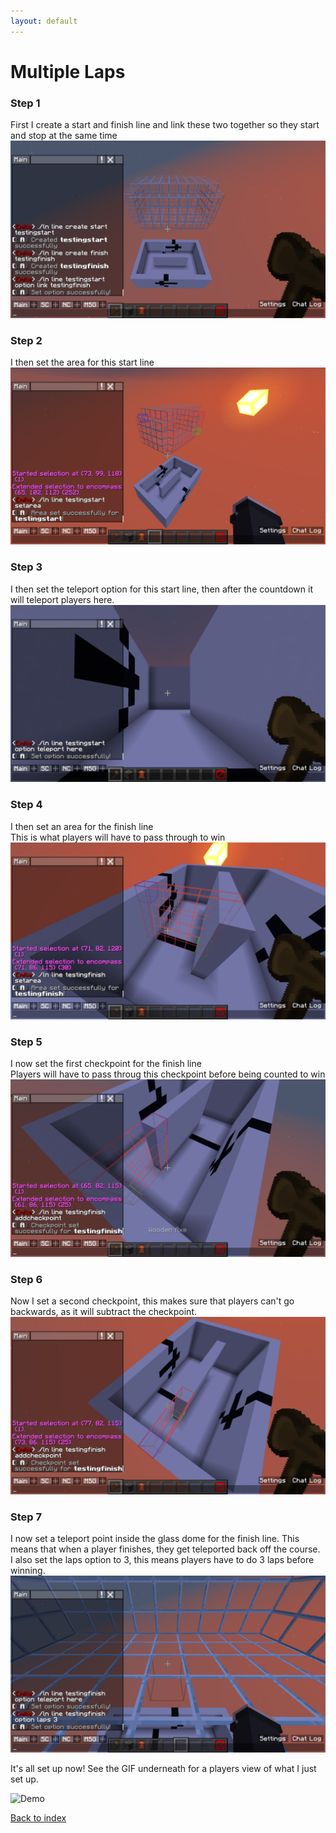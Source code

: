 ```yaml
---
layout: default
---
```


# Multiple Laps

### Step 1  
First I create a start and finish line and link these two together so they start and stop at the same time  
![Demo1](assets/multiple-laps1.png)  

### Step 2
I then set the area for this start line  
![Demo2](assets/multiple-laps2.png)  

### Step 3
I then set the teleport option for this start line, then after the countdown it will teleport players here.  
![Demo3](assets/multiple-laps3.png)  

### Step 4
I then set an area for the finish line  
This is what players will have to pass through to win  
![Demo4](assets/multiple-laps4.png)  

### Step 5
I now set the first checkpoint for the finish line  
Players will have to pass throug this checkpoint before being counted to win  
![Demo5](assets/multiple-laps5.png)  

### Step 6
Now I set a second checkpoint, this makes sure that players can't go backwards, as it will subtract the checkpoint.  
![Demo6](assets/multiple-laps6.png)  

### Step 7
I now set a teleport point inside the glass dome for the finish line. This means that when a player finishes, they get teleported back off the course.  
I also set the laps option to 3, this means players have to do 3 laps before winning.  
![Demo7](assets/multiple-laps7.png)  

It's all set up now! See the GIF underneath for a players view of what I just set up.  

![Demo](assets/multiple-laps8.gif)  

[Back to index](../index.html)  
